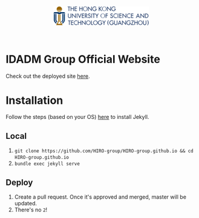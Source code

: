<br>
<p align="center">
  <img alt="IDADM Lab" src="img/long-logo-white-text-non-transparent.svg" width="50%"/>
</p>
<br>

# IDADM Group Official Website

Check out the deployed site [here](http://idadm-lab.cn/).

# Installation

Follow the steps (based on your OS) [here](https://jekyllrb.com/docs/) to install Jekyll.

## Local

1. `git clone https://github.com/HIRO-group/HIRO-group.github.io && cd HIRO-group.github.io`
2. `bundle exec jekyll serve`

## Deploy

1. Create a pull request. Once it's approved and merged, master will be updated.
2. There's no `2`!
